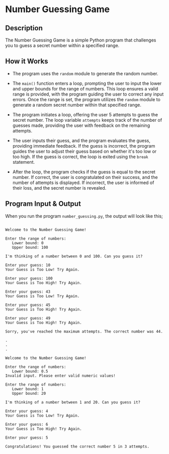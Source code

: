 # Number Guessing Game

## Description

The Number Guessing Game is a simple Python program that challenges you to guess a secret number within a specified range.

## How it Works

- The program uses the `random` module to generate the random number.

- The `main()` function enters a loop, prompting the user to input the lower and upper bounds for the range of numbers. This loop ensures a valid range is provided, with the program guiding the user to correct any input errors. Once the range is set, the program utilizes the `random` module to generate a random secret number within that specified range.

- The program initiates a loop, offering the user 5 attempts to guess the secret number. The loop variable `attempts` keeps track of the number of guesses made, providing the user with feedback on the remaining attempts.

- The user inputs their guess, and the program evaluates the guess, providing immediate feedback. If the guess is incorrect, the program guides the user to adjust their guess based on whether it's too low or too high. If the guess is correct, the loop is exited using the `break` statement.

- After the loop, the program checks if the guess is equal to the secret number. If correct, the user is congratulated on their success, and the number of attempts is displayed. If incorrect, the user is informed of their loss, and the secret number is revealed.

## Program Input & Output

When you run the program `number_guessing.py`, the output will look like this;

```

Welcome to the Number Guessing Game!

Enter the range of numbers:
   Lower bound: 0
   Upper bound: 100

I'm thinking of a number between 0 and 100. Can you guess it?

Enter your guess: 10
Your Guess is Too Low! Try Again.

Enter your guess: 100
Your Guess is Too High! Try Again.

Enter your guess: 43
Your Guess is Too Low! Try Again.

Enter your guess: 45
Your Guess is Too High! Try Again.

Enter your guess: 49
Your Guess is Too High! Try Again.

Sorry, you've reached the maximum attempts. The correct number was 44.

.
.
.

Welcome to the Number Guessing Game!

Enter the range of numbers:
   Lower bound: 0.5
Invalid input. Please enter valid numeric values!

Enter the range of numbers:
   Lower bound: 1
   Upper bound: 20

I'm thinking of a number between 1 and 20. Can you guess it?

Enter your guess: 4
Your Guess is Too Low! Try Again.

Enter your guess: 6
Your Guess is Too High! Try Again.

Enter your guess: 5

Congratulations! You guessed the correct number 5 in 3 attempts.
```
